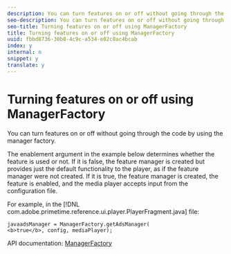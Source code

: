 ```yaml
---
description: You can turn features on or off without going through the code by using the manager factory.
seo-description: You can turn features on or off without going through the code by using the manager factory.
seo-title: Turning features on or off using ManagerFactory
title: Turning features on or off using ManagerFactory
uuid: fbbd8736-30b8-4c9c-a534-e02c8ac4bcab
index: y
internal: n
snippet: y
translate: y
---
```


# Turning features on or off using ManagerFactory

You can turn features on or off without going through the code by using the manager factory.

The enablement argument in the example below determines whether the feature is used or not. If it is false, the feature manager is created but provides just the default functionality to the player, as if the feature manager were not created. If it is true, the feature manager is created, the feature is enabled, and the media player accepts input from the configuration file. 

For example, in the [!DNL com.adobe.primetime.reference.ui.player.PlayerFragment.java] file: 

```
javaadsManager = ManagerFactory.getAdsManager( 
<b>true</b>, config, mediaPlayer);
```
API documentation: [ManagerFactory](http://help.adobe.com/en_US/primetime/reference_implementation/android/javadoc/com/adobe/primetime/reference/manager/ManagerFactory.html) 
